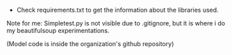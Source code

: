 - Check requirements.txt to get the information about the libraries used.

Note for me: Simpletest.py is not visible due to .gitignore, but it is where i do my beautifulsoup experimentations.

(Model code is inside the organization's github repository)




